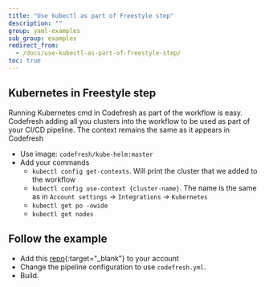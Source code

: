 ```yaml
---
title: "Use kubectl as part of Freestyle step"
description: ""
group: yaml-examples
sub_group: examples
redirect_from:
  - /docs/use-kubectl-as-part-of-freestyle-step/
toc: true
---
```


## Kubernetes in Freestyle step
Running Kubernetes cmd in Codefresh as part of the workflow is easy.
Codefresh adding all you clusters into the workflow to be used as part of your CI/CD pipeline.
The context remains the same as it appears in Codefresh

* Use image: `codefresh/kube-helm:master`
* Add your commands
    * `kubectl config get-contexts`. Will print the cluster that we added to the workflow
    * `kubectl config use-context {cluster-name}`. The name is the same as in `Account settings` &#8594; `Integrations` &#8594; `Kubernetes`
    * `kubectl get po -owide`
    * `kubectl get nodes`


## Follow the example
* Add this [repo](https://github.com/Codefresh-Examples/kubectl-in-freestyle-step){:target="_blank"} to your account
* Change the pipeline configuration to use `codefresh.yml`.
* Build.
